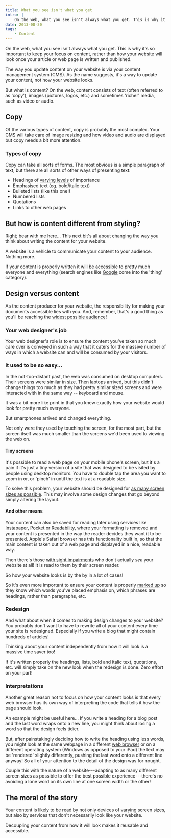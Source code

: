 ```yaml
---
title: What you see isn't what you get
intro: |
    On the web, what you see isn't always what you get. This is why it's so important to keep your focus on content, rather than how your website will loo
date: 2013-08-30
tags:
    - Content
---
```


On the web, what you see isn't always what you get. This is why it's so important to keep your focus on content, rather than how your website will look once your article or web page is written and published.

The way you update content on your website is via your content management system (CMS). As the name suggests, it's a way to update your content, not how your website looks.

But what is content? On the web, content consists of text (often referred to as 'copy'), images (pictures, logos, etc.) and sometimes 'richer' media, such as video or audio.


## Copy

Of the various types of content, copy is probably the most complex. Your CMS will take care of image resizing and how video and audio are displayed but copy needs a bit more attention.

### Types of copy

Copy can take all sorts of forms. The most obvious is a simple paragraph of text, but there are all sorts of other ways of presenting text:

- Headings of [varying levels](/resources/how-headings-work) of importance
- Emphasised text (eg. bold/italic text)
- Bulleted lists (like this one!)
- Numbered lists
- Quotations
- Links to other web pages


## But how is content different from styling?

Right; bear with me here… This next bit's all about changing the way you think about writing the content for your website.

A website is a vehicle to communicate your content to your audience. Nothing more.

If your content is properly written it will be accessible to pretty much everyone and everything (search engines like [Google](https://google.co.uk) come into the 'thing' category).


## Design versus content

As the content producer for your website, the responsibility for making your documents accessible lies with you. And, remember, that's a good thing as you'll be reaching the [widest possible audience](/resources/disability-on-the-web)!

### Your web designer's job

Your web designer's role is to ensure the content you've taken so much care over is conveyed in such a way that it caters for the massive number of ways in which a website can and will be consumed by your visitors.

### It used to be so easy…

In the not-too-distant past, the web was consumed on desktop computers. Their screens were similar in size. Then laptops arrived, but this didn't change things too much as they had pretty similar sized screens and were interacted with in the same way -- keyboard and mouse.

It was a bit more like print in that you knew exactly how your website would look for pretty much everyone.

But smartphones arrived and changed everything.

Not only were they used by touching the screen, for the most part, but the screen itself was much smaller than the screens we'd been used to viewing the web on.

#### Tiny screens

It's possible to read a web page on your mobile phone's screen, but it's a pain if it's just a tiny version of a site that was designed to be visited by people using desktop monitors. You have to double tap the area you want to zoom in or, or 'pinch' in until the text is at a readable size.

To solve this problem, your website should be designed for [as many screen sizes as possible](/resources/should-you-go-responsive). This may involve some design changes that go beyond simply altering the layout.

#### And other means

Your content can also be saved for reading later using services like [Instapaper](https://www.instapaper.com/), [Pocket](https://getpocket.com/) or [Readability](https://en.wikipedia.org/wiki/Readability_(service)), where your formatting is removed and your content is presented in the way the reader decides they want it to be presented. Apple's Safari browser has this functionality built in, so that the main content is taken out of a web page and displayed in a nice, readable way.

Then there's those [with sight impairments](/resources/disability-on-the-web) who don't actually _see_ your website at all! It is read to them by their screen reader.

So how your website looks is by the by in a lot of cases!

So it's even more important to ensure your content is properly [marked up](/resources/what-is-markdown) so they know which words you've placed emphasis on, which phrases are headings, rather than paragraphs, etc.

### Redesign

And what about when it comes to making design changes to your website? You probably don't want to have to rewrite all of your content every time your site is redesigned. Especially if you write a blog that might contain hundreds of articles!

Thinking about your content independently from how it will look is a massive time saver too!

If it's written properly the headings, lists, bold and italic text, quotations, etc. will simply take on the new look when the redesign is done. Zero effort on your part!

### Interpretations

Another great reason not to focus on how your content looks is that every web browser has its own way of interpreting the code that tells it how the page should look.

An example might be useful here… If you write a heading for a blog post and the last word wraps onto a new line, you might think about losing a word so that the design feels tidier.

But, after painstakingly deciding how to write the heading using less words, you might look at the same webpage in a different [web browser](/resources/whats-in-a-browser) or on a different operating system (Windows as opposed to your iPad) the text may be 'rendered' slightly differently, pushing the last word onto a different line anyway! So all of your attention to the detail of the design was for nought.

Couple this with the nature of a website---adapting to as many different screen sizes as possible to offer the best possible experience---there's no avoiding a lone word on its own line at one screen width or the other!


## The moral of the story

Your content is likely to be read by not only devices of varying screen sizes, but also by services that don't necessarily look like your website.

Decoupling your content from how it will look makes it reusable and accessible.
